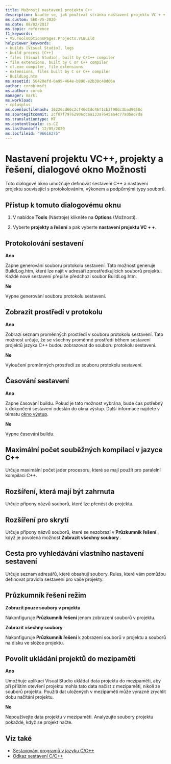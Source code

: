 ```yaml
---
title: Možnosti nastavení projektu C++
description: Naučte se, jak používat stránku nastavení projektu VC + + v části projekty a řešení k definování sestavení C++ a nastavení projektu, která souvisí s protokolováním, výkonem a podpůrnými typy souborů.
ms.custom: SEO-VS-2020
ms.date: 08/02/2017
ms.topic: reference
f1_keywords:
- VS.ToolsOptionsPages.Projects.VCBuild
helpviewer_keywords:
- builds [Visual Studio], logs
- build process [C++]
- files [Visual Studio], built by C/C++ compiler
- file extensions, built by C or C++ compiler
- cl.exe compiler, file extensions
- extensions, files built by C or C++ compiler
- BuildLog.htm
ms.assetid: 56420efd-6a95-464e-b890-e2b38c48d66a
author: corob-msft
ms.author: corob
manager: markl
ms.workload:
- cplusplus
ms.openlocfilehash: 16226cd66c2cf46d1dc46f1cb3f90dc3bad9658c
ms.sourcegitcommit: 2cf87f79762906ccaa133a7645aa4c77a0bed7da
ms.translationtype: MT
ms.contentlocale: cs-CZ
ms.lasthandoff: 12/05/2020
ms.locfileid: "96616275"
---
```

# <a name="vc-project-settings-projects-and-solutions-options-dialog-box"></a>Nastavení projektu VC++, projekty a řešení, dialogové okno Možnosti

Toto dialogové okno umožňuje definovat sestavení C++ a nastavení projektu související s protokolováním, výkonem a podpůrnými typy souborů.

## <a name="to-access-this-dialog-box"></a>Přístup k tomuto dialogovému oknu

1. V nabídce **Tools** (Nástroje) klikněte na **Options** (Možnosti).

2. Vyberte **projekty a řešení** a pak vyberte **nastavení projektu VC + +**.

## <a name="build-logging"></a>Protokolování sestavení

 **Ano**

  Zapne generování souboru protokolu sestavení. Tato možnost generuje BuildLog.htm, které lze najít v adresáři zprostředkujících souborů projektu. Každé nové sestavení přepíše předchozí soubor BuildLog.htm.

 **Ne**

  Vypne generování souboru protokolu sestavení.

## <a name="show-environment-in-log"></a>Zobrazit prostředí v protokolu

 **Ano**

Zobrazí seznam proměnných prostředí v souboru protokolu sestavení. Tato možnost určuje, že se všechny proměnné prostředí během sestavení projektů jazyka C++ budou zobrazovat do souboru protokolu sestavení.

 **Ne**

Vyloučení proměnných prostředí ze souboru protokolu sestavení.

## <a name="build-timing"></a>Časování sestavení

 **Ano**

  Zapne časování buildu. Pokud je tato možnost vybrána, bude čas potřebný k dokončení sestavení odeslán do okna výstup. Další informace najdete v tématu [okno výstup](../../ide/reference/output-window.md).

 **Ne**

Vypne časování buildu.

## <a name="maximum-concurrent-c-compilations"></a>Maximální počet souběžných kompilací v jazyce C++

Určuje maximální počet jader procesoru, které se mají použít pro paralelní kompilaci C++.

## <a name="extensions-to-include"></a>Rozšíření, která mají být zahrnuta

Určuje přípony názvů souborů, které lze přenést do projektu.

## <a name="extensions-to-hide"></a>Rozšíření pro skrytí

Určuje přípony názvů souborů, které se nezobrazí v **Průzkumník řešení** , když je povolená možnost **Zobrazit všechny soubory** .

## <a name="build-customization-search-path"></a>Cesta pro vyhledávání vlastního nastavení sestavení

Určuje seznam adresářů, které obsahují soubory. Rules, které vám pomůžou definovat pravidla sestavení pro vaše projekty.

## <a name="solution-explorer-mode"></a>Průzkumník řešení režim

**Zobrazit pouze soubory v projektu**

Nakonfiguruje **Průzkumník řešení** jenom zobrazení souborů v projektu.

**Zobrazit všechny soubory**

Nakonfiguruje **Průzkumník řešení** k zobrazení souborů v projektu a souborů na disku ve složce projektu.

## <a name="enable-project-caching"></a>Povolit ukládání projektů do mezipaměti

**Ano**

Umožňuje aplikaci Visual Studio ukládat data projektu do mezipaměti, aby při příštím otevření projektu mohla tato data načíst z mezipaměti, nikoli ze souborů projektu. Použití dat uložených v mezipaměti může výrazně zrychlit dobu načítání projektu.

**Ne**

Nepoužívejte data projektu v mezipaměti. Analyzujte soubory projektu pokaždé, když se projekt načte.

## <a name="see-also"></a>Viz také

- [Sestavování programů v jazyku C/C++](/cpp/build/projects-and-build-systems-cpp)
- [Odkaz sestavení C/C++](/cpp/build/reference/c-cpp-building-reference)